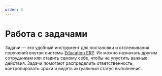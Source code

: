 ```yaml
---
order: 3
---
```


# Работа с задачами

Задачи — это удобный инструмент для постановки и отслеживания поручений внутри системы [Education ERP](https://education-erp.com/ru/Dashboard). Их можно назначать другим сотрудникам или ставить самому себе, чтобы не упустить важные действия. Задачи помогают распределить ответственность, контролировать сроки и видеть актуальный статус выполнения.